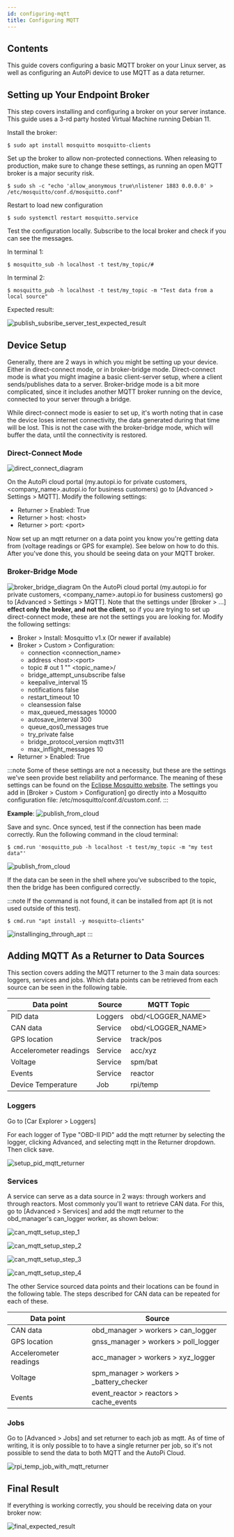 ```yaml
---
id: configuring-mqtt
title: Configuring MQTT
---
```


## Contents
This guide covers configuring a basic MQTT broker on your Linux server, as well as configuring an AutoPi device to use MQTT as a data returner. 

## Setting up Your Endpoint Broker
This step covers installing and configuring a broker on your server instance. This guide uses a 3-rd party hosted Virtual Machine running Debian 11.

Install the broker:
    
    $ sudo apt install mosquitto mosquitto-clients

Set up the broker to allow non-protected connections. When releasing to production, make sure to change these settings, as running an open MQTT broker is a major security risk.
    
    $ sudo sh -c "echo 'allow_anonymous true\nlistener 1883 0.0.0.0' > /etc/mosquitto/conf.d/mosquitto.conf"

Restart to load new configuration
    
    $ sudo systemctl restart mosquitto.service

Test the configuration locally. Subscribe to the local broker and check if you can see the messages.

In terminal 1:

    $ mosquitto_sub -h localhost -t test/my_topic/#

In terminal 2:

    $ mosquitto_pub -h localhost -t test/my_topic -m "Test data from a local source"

Expected result:

![publish_subsribe_server_test_expected_result](/img/getting_started/developer_guides/configuring_MQTT/pub_sub_server_test.png)

## Device Setup

Generally, there are 2 ways in which you might be setting up your device. Either in direct-connect mode, or in broker-bridge mode. Direct-connect mode is what you might imagine a basic client-server setup, where a client sends/publishes data to a server. Broker-bridge mode is a bit more complicated, since it includes another MQTT broker running on the device, connected to your server through a bridge.

While direct-connect mode is easier to set up, it's worth noting that in case the device loses internet connectivity, the data generated during that time will be lost. This is not the case with the broker-bridge mode, which will buffer the data, until the connectivity is restored.


### Direct-Connect Mode
![direct_connect_diagram](/img/getting_started/developer_guides/configuring_MQTT/direct-connect_diagram.png)

On the AutoPi cloud portal (my.autopi.io for private customers, <company_name>.autopi.io for business customers) go to [Advanced > Settings > MQTT]. Modify the following settings:

- Returner > Enabled: True
- Returner > host: <host\>
- Returner > port: <port\>

Now set up an mqtt returner on a data point you know you're getting data from (voltage readings or GPS for example). See below on how to do this. After you've done this, you should be seeing data on your MQTT broker. 

### Broker-Bridge Mode
![broker_bridge_diagram](/img/getting_started/developer_guides/configuring_MQTT/broker-bridge_diagram.png)
On the AutoPi cloud portal (my.autopi.io for private customers, <company_name>.autopi.io for business customers) go to [Advanced > Settings > MQTT]. Note that the settings under [Broker > ...] **effect only the broker, and not the client**, so if you are trying to set up direct-connect mode, these are not the settings you are looking for. Modify the following settings:

- Broker > Install: Mosquitto v1.x  (Or newer if available)
- Broker > Custom > Configuration:
    - connection <connection_name>
    - address <host\>:<port\>
    - topic # out 1 "" <topic_name\>/
    - bridge_attempt_unsubscribe false
    - keepalive_interval 15
    - notifications false
    - restart_timeout 10
    - cleansession false
    - max_queued_messages 10000
    - autosave_interval 300
    - queue_qos0_messages true
    - try_private false
    - bridge_protocol_version mqttv311
    - max_inflight_messages 10
- Returner > Enabled: True

:::note
Some of these settings are not a necessity, but these are the settings we've seen provide best reliability and performance. The meaning of these settings can be found on the [Eclipse Mosquitto website](https://mosquitto.org/man/mosquitto-conf-5.html). The settings you add in [Broker > Custom > Configuration] go directly into a Mosquitto configuration file: /etc/mosquitto/conf.d/custom.conf.
:::

**Example**:
![publish_from_cloud](/img/getting_started/developer_guides/configuring_MQTT/mqtt_settings_example.png)

Save and sync. Once synced, test if the connection has been made correctly. Run the following command in the cloud terminal:

    $ cmd.run 'mosquitto_pub -h localhost -t test/my_topic -m "my test data"' 


![publish_from_cloud](/img/getting_started/developer_guides/configuring_MQTT/pub_from_cloud.png)

If the data can be seen in the shell where you've subscribed to the topic, then the bridge has been configured correctly.

:::note
If the command is not found, it can be installed from apt (it is not used outside of this test).

    $ cmd.run "apt install -y mosquitto-clients"

![installinging_through_apt](/img/getting_started/developer_guides/configuring_MQTT/installing_mosq_clients.png)
:::

## Adding MQTT As a Returner to Data Sources

This section covers adding the MQTT returner to the 3 main data sources: loggers, services and jobs. Which data points can be retrieved from each source can be seen in the following table.

| **Data point**         | **Source** |**MQTT Topic**      |
|------------------------|------------|--------------------|
| PID data               | Loggers    |obd/<LOGGER_NAME\>  |
| CAN data               | Service    |obd/<LOGGER_NAME\>  |
| GPS location           | Service    |track/pos           |
| Accelerometer readings | Service    |acc/xyz             |
| Voltage                | Service    |spm/bat             |
| Events                 | Service    |reactor             |
| Device Temperature     | Job        |rpi/temp            |

### Loggers

Go to [Car Explorer > Loggers]

For each logger of Type "OBD-II PID" add the mqtt returner by selecting the logger, clicking Advanced, and selecting mqtt in the Returner dropdown. Then click save.

![setup_pid_mqtt_returner](/img/getting_started/developer_guides/configuring_MQTT/pid_mqtt_setup.png)

### Services
A service can serve as a data source in 2 ways: through workers and through reactors. Most commonly you'll want to retrieve CAN data. For this, go to [Advanced > Services] and add the mqtt returner to the obd_manager's can_logger worker, as shown below:

![can_mqtt_setup_step_1](/img/getting_started/developer_guides/configuring_MQTT/can_mqtt_setup_1.png)

![can_mqtt_setup_step_2](/img/getting_started/developer_guides/configuring_MQTT/can_mqtt_setup_2.png)

![can_mqtt_setup_step_3](/img/getting_started/developer_guides/configuring_MQTT/can_mqtt_setup_3.png)

![can_mqtt_setup_step_4](/img/getting_started/developer_guides/configuring_MQTT/can_mqtt_setup_4.png)

The other Service sourced data points and their locations can be found in the following table. The steps described for CAN data can be repeated for each of these.

| **Data point**         | **Source**                               |
|------------------------|------------------------------------------|
| CAN data               | obd_manager > workers > can_logger       |
| GPS location           | gnss_manager > workers > poll_logger     |
| Accelerometer readings | acc_manager > workers > xyz_logger       |
| Voltage                | spm_manager > workers > _battery_checker |
| Events                 | event_reactor > reactors > cache_events  |

### Jobs
Go to [Advanced > Jobs] and set returner to each job as mqtt. As of time of writing, it is only possible to to have a single returner per job, so it's not possible to send the data to both MQTT and the AutoPi Cloud.

![rpi_temp_job_with_mqtt_returner](/img/getting_started/developer_guides/configuring_MQTT/rpi_temp_job_with_mqtt_returner.png)

## Final Result

If everything is working correctly, you should be receiving data on your broker now:

![final_expected_result](/img/getting_started/developer_guides/configuring_MQTT/final_result.png)

